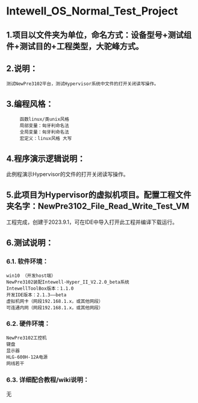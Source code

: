 # Intewell_OS_Normal_Test_Project


## 1.项目以文件夹为单位，命名方式：设备型号+测试组件+测试目的+工程类型，大驼峰方式。

## 2.说明：

    测试NewPre3102平台，测试Hypervisor系统中文件的打开关闭读写操作。

## 3.编程风格：

         函数linux/类unix风格
         局部变量：匈牙利命名法
         全局变量：匈牙利命名法
         宏定义：linux风格 大写
		 

## 4.程序演示逻辑说明：

此例程演示Hypervisor的文件的打开关闭读写操作。

## 5.此项目为Hypervisor的虚拟机项目。配置工程文件夹名字：NewPre3102_File_Read_Write_Test_VM

工程完成，创建于2023.9.1，可在IDE中导入打开此工程并编译下载运行。


## 6.测试说明：

### 6.1. 软件环境：

	win10 （开发host端）
	NewPre3102装配Intewell-Hyper_II_V2.2.0_beta系统
	IntewellToolBox版本：1.1.0
	开发IDE版本：2.1.3——beta
	虚拟机网卡（网段192.168.1.x，或其他网段）
	可连通内网（网段192.168.1.x，或其他网段）

	
### 6.2. 硬件环境：

	NewPre3102工控机
	键盘
	显示器
	HLG-600H-12A电源
	网线若干

	
### 6.3. 详细配合教程/wiki说明：

无

